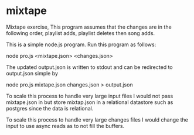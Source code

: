 # mixtape
Mixtape exercise, This program assumes that the changes are in the following order, playlist adds, playlist deletes then song adds.

This is a simple node.js program. Run this program as follows:

node pro.js <mixtape.json> <changes.json>

The updated output.json is written to stdout and can be redirected to output.json simple by

node pro.js mixtape.json changes.json > output.json

To scale this process to handle very large input files I would not pass mixtape.json in but store mixtap.json in 
a relational datastore such as postgres since the data is relational. 

To scale this process to handle very large changes files I would change the input to use async reads as to not fill the buffers.
